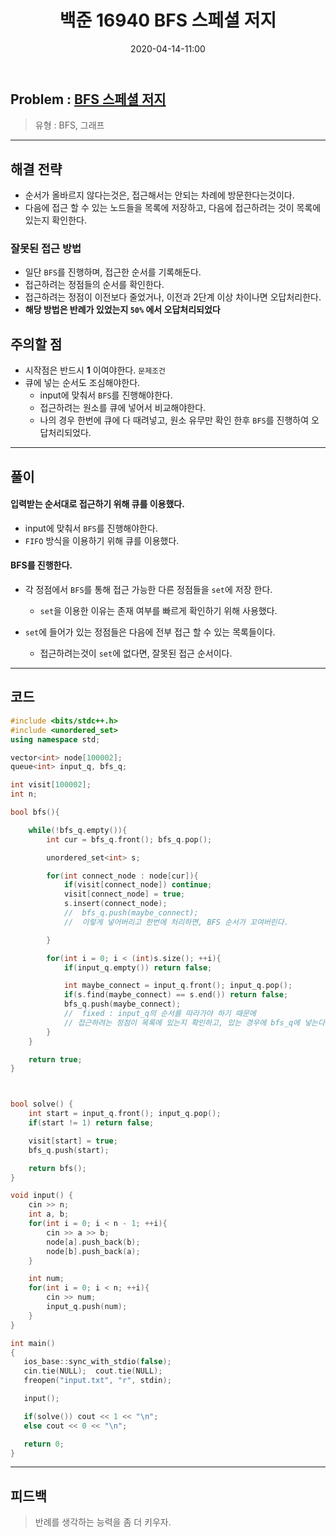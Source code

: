 ﻿---
title: 백준 16940 BFS 스페셜 저지
date: 2020-04-14-11:00
categories:
- PS

tags:
- baekjoon
- PS
- Problem Solve
- BFS
---

## Problem : [BFS 스페셜 저지](https://www.acmicpc.net/problem/16940)
> 유형 : BFS, 그래프

---


<!-- 문제 복붙은 할 필요가 없다는 생각에 앞으로 따로 옮기지 않습니다.

**문제 설명**

> 두 정수 A와 B를 입력받은 다음, A+B를 출력하는 프로그램을 작성하시오.


**예제 입력**

> 입력설명

```
1 2
```

**예제 출력**

> 출력 설명

```
3
```

--- 

-->

## 해결 전략

* 순서가 올바르지 않다는것은, 접근해서는 안되는 차례에 방문한다는것이다.
* 다음에 접근 할 수 있는 노드들을 목록에 저장하고, 다음에 접근하려는 것이 목록에 있는지 확인한다.




### 잘못된 접근 방법
* 일단 `BFS`를 진행하며, 접근한 순서를 기록해둔다.
* 접근하려는 정점들의 순서를 확인한다.
* 접근하려는 정점이 이전보다 줄었거나, 이전과 2단계 이상 차이나면 오답처리한다.
* **해당 방법은 반례가 있었는지 `50%` 에서 오답처리되었다**


## 주의할 점

* 시작점은 반드시 **1** 이여야한다. `문제조건`
* 큐에 넣는 순서도 조심해야한다.
	* input에 맞춰서 `BFS`를 진행해야한다.
	* 접근하려는 원소를 큐에 넣어서 비교해야한다.
	* 나의 경우 한번에 큐에 다 때려넣고, 원소 유무만 확인 한후 `BFS`를 진행하여 오답처리되었다.


---



## 풀이

#### 입력받는 순서대로 접근하기 위해 큐를 이용했다.
* input에 맞춰서 `BFS`를 진행해야한다.
* `FIFO` 방식을 이용하기 위해 큐를 이용했다.


#### BFS를 진행한다.
* 각 정점에서 `BFS`를 통해 접근 가능한 다른 정점들을 `set`에 저장 한다.
	* `set`을 이용한 이유는 존재 여부를 빠르게 확인하기 위해 사용했다.

* `set`에 들어가 있는 정점들은 다음에 전부 접근 할 수 있는 목록들이다.
	* 접근하려는것이 `set`에 없다면, 잘못된 접근 순서이다.



---

## 코드

```c++
#include <bits/stdc++.h>
#include <unordered_set>
using namespace std;

vector<int> node[100002];
queue<int> input_q, bfs_q;

int visit[100002];
int n;

bool bfs(){

    while(!bfs_q.empty()){
        int cur = bfs_q.front(); bfs_q.pop();

        unordered_set<int> s;

        for(int connect_node : node[cur]){
            if(visit[connect_node]) continue;
            visit[connect_node] = true;
            s.insert(connect_node);
            //  bfs_q.push(maybe_connect);
            //  이렇게 넣어버리고 한번에 처리하면, BFS 순서가 꼬여버린다.

        }

        for(int i = 0; i < (int)s.size(); ++i){
            if(input_q.empty()) return false;

            int maybe_connect = input_q.front(); input_q.pop();
            if(s.find(maybe_connect) == s.end()) return false;
            bfs_q.push(maybe_connect);
            //  fixed : input_q의 순서를 따라가야 하기 때문에 
            // 접근하려는 정점이 목록에 있는지 확인하고, 있는 경우에 bfs_q에 넣는다. 
        }
    }

    return true;
}



bool solve() {
    int start = input_q.front(); input_q.pop();
    if(start != 1) return false;

    visit[start] = true;
    bfs_q.push(start);

    return bfs();
}

void input() {
    cin >> n;
    int a, b;
    for(int i = 0; i < n - 1; ++i){
        cin >> a >> b;
        node[a].push_back(b);
        node[b].push_back(a);
    }

    int num;
    for(int i = 0; i < n; ++i){
        cin >> num;
        input_q.push(num);
    }
}

int main()
{
   ios_base::sync_with_stdio(false);
   cin.tie(NULL);  cout.tie(NULL);
   freopen("input.txt", "r", stdin);

   input();

   if(solve()) cout << 1 << "\n";
   else cout << 0 << "\n";

   return 0;
}
```


---


## 피드백

> 반례를 생각하는 능력을 좀 더 키우자.
